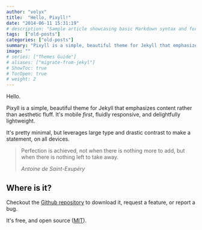 ```yaml
---
author: "volyx"
title:  "Hello, Pixyll!"
date: "2014-06-11 15:31:19"
# description: "Sample article showcasing basic Markdown syntax and formatting for HTML elements."
tags:  ["old-posts"]
categories: ["old-posts"]
summary: "Pixyll is a simple, beautiful theme for Jekyll that emphasizes content rather than aesthetic fluff."
image: ""
# series: ["Themes Guide"]
# aliases: ["migrate-from-jekyl"]
# ShowToc: true
# TocOpen: true
# weight: 2
---
```


Hello.

Pixyll is a simple, beautiful theme for Jekyll that emphasizes content rather than aesthetic fluff. It's mobile _first_, fluidly responsive, and delightfully lightweight.

It's pretty minimal, but leverages large type and drastic contrast to make a statement, on all devices.

<blockquote>
  <p>
    Perfection is achieved, not when there is nothing more to add, but when there is nothing left to take away.
  </p>
  <footer><cite title="Antoine de Saint-Exupéry">Antoine de Saint-Exupéry</cite></footer>
</blockquote>

## Where is it?

Checkout the [Github repository](https://github.com/johnotander/pixyll) to download it, request a feature, or report a bug.

It's free, and open source ([MIT](http://opensource.org/licenses/MIT)).